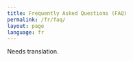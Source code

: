 ```yaml
---
title: Frequently Asked Questions (FAQ)
permalink: /fr/faq/
layout: page
language: fr
---
```


Needs translation.
